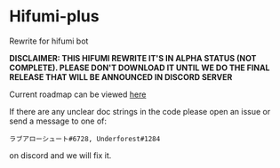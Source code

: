 # Hifumi-plus
Rewrite for hifumi bot

**DISCLAIMER: THIS HIFUMI REWRITE IT'S IN ALPHA STATUS (NOT COMPLETE). PLEASE DON'T DOWNLOAD IT UNTIL WE DO THE FINAL RELEASE THAT WILL BE ANNOUNCED IN DISCORD SERVER**

Current roadmap can be viewed [here](https://github.com/hifumibot/Hifumi-plus/blob/master/TODO.md)

If there are any unclear doc strings in the code please open an issue or send a message to one of:

``ラブアローシュート#6728, Underforest#1284``

on discord and we will fix it. 
